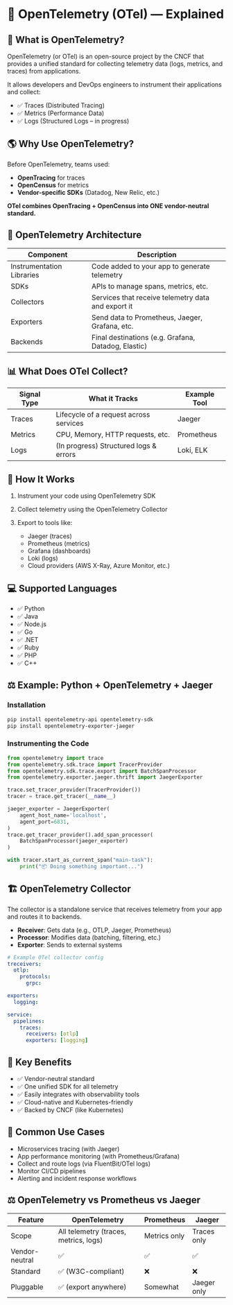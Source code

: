 # 📡 OpenTelemetry (OTel) — Explained

## 🔷 What is OpenTelemetry?

OpenTelemetry (or OTel) is an open-source project by the CNCF that provides a unified standard for collecting telemetry data (logs, metrics, and traces) from applications.

It allows developers and DevOps engineers to instrument their applications and collect:

* ✅ Traces (Distributed Tracing)
* ✅ Metrics (Performance Data)
* ✅ Logs (Structured Logs – in progress)

## 🌎 Why Use OpenTelemetry?

Before OpenTelemetry, teams used:

* **OpenTracing** for traces
* **OpenCensus** for metrics
* **Vendor-specific SDKs** (Datadog, New Relic, etc.)

**OTel combines OpenTracing + OpenCensus into ONE vendor-neutral standard.**

## 🧱 OpenTelemetry Architecture

| Component                 | Description                                         |
| ------------------------- | --------------------------------------------------- |
| Instrumentation Libraries | Code added to your app to generate telemetry        |
| SDKs                      | APIs to manage spans, metrics, etc.                 |
| Collectors                | Services that receive telemetry data and export it  |
| Exporters                 | Send data to Prometheus, Jaeger, Grafana, etc.      |
| Backends                  | Final destinations (e.g. Grafana, Datadog, Elastic) |

## 📊 What Does OTel Collect?

| Signal Type | What it Tracks                         | Example Tool |
| ----------- | -------------------------------------- | ------------ |
| Traces      | Lifecycle of a request across services | Jaeger       |
| Metrics     | CPU, Memory, HTTP requests, etc.       | Prometheus   |
| Logs        | (In progress) Structured logs & errors | Loki, ELK    |

## 🚀 How It Works

1. Instrument your code using OpenTelemetry SDK
2. Collect telemetry using the OpenTelemetry Collector
3. Export to tools like:

   * Jaeger (traces)
   * Prometheus (metrics)
   * Grafana (dashboards)
   * Loki (logs)
   * Cloud providers (AWS X-Ray, Azure Monitor, etc.)

## 💻 Supported Languages

* ✅ Python
* ✅ Java
* ✅ Node.js
* ✅ Go
* ✅ .NET
* ✅ Ruby
* ✅ PHP
* ✅ C++

## ⚖️ Example: Python + OpenTelemetry + Jaeger

### Installation

```bash
pip install opentelemetry-api opentelemetry-sdk
pip install opentelemetry-exporter-jaeger
```

### Instrumenting the Code

```python
from opentelemetry import trace
from opentelemetry.sdk.trace import TracerProvider
from opentelemetry.sdk.trace.export import BatchSpanProcessor
from opentelemetry.exporter.jaeger.thrift import JaegerExporter

trace.set_tracer_provider(TracerProvider())
tracer = trace.get_tracer(__name__)

jaeger_exporter = JaegerExporter(
    agent_host_name='localhost',
    agent_port=6831,
)
trace.get_tracer_provider().add_span_processor(
    BatchSpanProcessor(jaeger_exporter)
)

with tracer.start_as_current_span("main-task"):
    print("📦 Doing something important...")
```

## 🏗️ OpenTelemetry Collector

The collector is a standalone service that receives telemetry from your app and routes it to backends.

* **Receiver**: Gets data (e.g., OTLP, Jaeger, Prometheus)
* **Processor**: Modifies data (batching, filtering, etc.)
* **Exporter**: Sends to external systems

```yaml
# Example OTel collector config
treceivers:
  otlp:
    protocols:
      grpc:

exporters:
  logging:

service:
  pipelines:
    traces:
      receivers: [otlp]
      exporters: [logging]
```

## 🧠 Key Benefits

* ✅ Vendor-neutral standard
* ✅ One unified SDK for all telemetry
* ✅ Easily integrates with observability tools
* ✅ Cloud-native and Kubernetes-friendly
* ✅ Backed by CNCF (like Kubernetes)

## 🚰 Common Use Cases

* Microservices tracing (with Jaeger)
* App performance monitoring (with Prometheus/Grafana)
* Collect and route logs (via FluentBit/OTel logs)
* Monitor CI/CD pipelines
* Alerting and incident response workflows

## ⚖️ OpenTelemetry vs Prometheus vs Jaeger

| Feature        | OpenTelemetry                         | Prometheus   | Jaeger      |
| -------------- | ------------------------------------- | ------------ | ----------- |
| Scope          | All telemetry (traces, metrics, logs) | Metrics only | Traces only |
| Vendor-neutral | ✅                                     | ✅            | ✅           |
| Standard       | ✅ (W3C-compliant)                     | ❌            | ❌           |
| Pluggable      | ✅ (export anywhere)                   | Somewhat     | Jaeger only |
